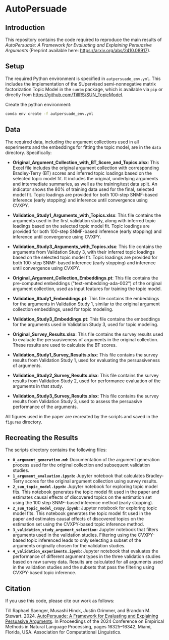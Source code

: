# AutoPersuade

## Introduction 
This repository contains the code required to reproduce the main results of *AutoPersuade: A Framework for Evaluating and Explaining Persuasive Arguments* (Preprint available here: https://arxiv.org/abs/2410.08917).

## Setup
The required Python environment is specified in `autpersuade_env.yml`. This includes the implementation of the SUpervised semi-nonnegative matrix factorization Topic Model in the `suntm` package, which is available via `pip` or directly from https://github.com/TillRS/SUN_TopicModel.

Create the python environment:
   ```bash
   conda env create -f autpersuade_env.yml
   ```

## Data
The required data, including the argument collections used in all experiments and the embeddings for fitting the topic model, are in the `data` directory. Specifically:

- **Original_Argument_Collection_with_BT_Score_and_Topics.xlsx**: This Excel file includes the original argument collection with corresponding Bradley-Terry (BT) scores and inferred topic loadings based on the selected topic model fit. It includes the original, underlying arguments and intermediate summaries, as well as the training/test data split. An indicator shows the 80% of training data used for the final, selected model fit. Topic loadings are provided for both 100-step SNMF-based inference (early stopping) and inference until convergence using CVXPY.

- **Validation_Study1_Arguments_with_Topics.xlsx**: This file contains the arguments used in the first validation study, along with inferred topic loadings based on the selected topic model fit. Topic loadings are provided for both 100-step SNMF-based inference (early stopping) and inference until convergence using CVXPY.

- **Validation_Study3_Arguments_with_Topics.xlsx**: This file contains the arguments from Validation Study 3, with their inferred topic loadings based on the selected topic model fit. Topic loadings are provided for both 100-step SNMF-based inference (early stopping) and inference until convergence using CVXPY.

- **Original_Argument_Collection_Embeddings.pt**: This file contains the pre-computed embeddings ("text-embedding-ada-002") of the original argument collection, used as input features for training the topic model.

- **Validation_Study1_Embeddings.pt**: This file contains the embeddings for the arguments in Validation Study 1, similar to the original argument collection embeddings, used for topic modeling.

- **Validation_Study3_Embeddings.pt**: This file contains the embeddings for the arguments used in Validation Study 3, used for topic modeling.

- **Original_Survey_Results.xlsx**: This file contains the survey results used to evaluate the persuasiveness of arguments in the original collection. These results are used to calculate the BT scores.

- **Validation_Study1_Survey_Results.xlsx**: This file contains the survey results from Validation Study 1, used for evaluating the persuasiveness of arguments.

- **Validation_Study2_Survey_Results.xlsx**: This file contains the survey results from Validation Study 2, used for performance evaluation of the arguments in that study.

- **Validation_Study3_Survey_Results.xlsx**: This file contains the survey results from Validation Study 3, used to assess the persuasive performance of the arguments.

All figures used in the paper are recreated by the scripts and saved in the `figures` directory.


## Recreating the Results
The scripts directory contains the following files:
- **`0_argument_generation.md`:** Documentation of the argument generation process used for the original collection and subsequent validation studies.
- **`1_argument_evaluation.ipynb`:** Jupyter notebook that calculates Bradley-Terry scores for the original argument collection using survey results.
- **`2_sun_topic_model.ipynb`:** Jupyter notebook for exploring topic model fits. This notebook generates the topic model fit used in the paper and estimates causal effects of discovered topics on the estimation set using the 100 step SNMF-based inference method (early stopping).
- **`2_sun_topic_model_cvxpy.ipynb`:** Jupyter notebook for exploring topic model fits. This notebook generates the topic model fit used in the paper and estimates causal effects of discovered topics on the estimation set using the CVXPY-based topic inference method.
- **`3_validation_study_argument_selection`:** Jupyter notebook that filters arguments used in the validation studies. Filtering using the CVXPY-based topic inferenced leads to only selecting a subset of the arguments originally chosen for the validation studies.
- **`4_validation_experiments.ipynb`:**  Jupyter notebook that evaluates the performance of different argument types in the three validation studies based on raw survey data. Results are calculated for all arguments used in the validation studies and the subsets that pass the filtering using CVXPY-based topic inference.

## Citation
If you use this code, please cite our work as follows:

Till Raphael Saenger, Musashi Hinck, Justin Grimmer, and Brandon M. Stewart. 2024. [AutoPersuade: A Framework for Evaluating and Explaining Persuasive Arguments](https://aclanthology.org/2024.emnlp-main.913/). In Proceedings of the 2024 Conference on Empirical Methods in Natural Language Processing, pages 16325–16342, Miami, Florida, USA. Association for Computational Linguistics.
